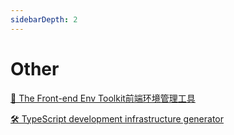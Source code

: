 ```yaml
---
sidebarDepth: 2
---
```


# Other

[🐘 The Front-end Env Toolkit前端环境管理工具](https://github.com/apptools-lab/AppToolkit)

[🛠️ TypeScript development infrastructure generator](https://github.com/iwfan/chore-cli)



